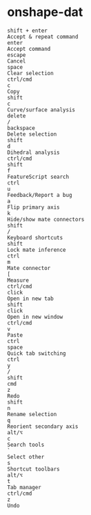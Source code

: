 
# onshape-dat

    shift + enter
    Accept & repeat command
    enter
    Accept command
    escape
    Cancel
    space
    Clear selection
    ctrl/cmd
    c
    Copy
    shift
    c
    Curve/surface analysis
    delete
    /
    backspace
    Delete selection
    shift
    d
    Dihedral analysis
    ctrl/cmd
    shift
    f
    FeatureScript search
    ctrl
    u
    Feedback/Report a bug
    a
    Flip primary axis
    k
    Hide/show mate connectors
    shift
    /
    Keyboard shortcuts
    shift
    Lock mate inference
    ctrl
    m
    Mate connector
    [
    Measure
    ctrl/cmd
    click
    Open in new tab
    shift
    click
    Open in new window
    ctrl/cmd
    v
    Paste
    ctrl
    space
    Quick tab switching
    ctrl
    y
    /
    shift
    cmd
    z
    Redo
    shift
    n
    Rename selection
    q
    Reorient secondary axis
    alt/⌥
    c
    Search tools
    `
    Select other
    s
    Shortcut toolbars
    alt/⌥
    t
    Tab manager
    ctrl/cmd
    z
    Undo